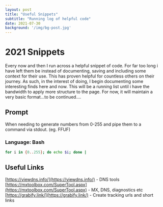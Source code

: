 ```yaml
---
layout: post
title: "Useful Snippets"
subtitle: "Running log of helpful code"
date: 2021-07-30 
background: '/img/bg-post.jpg'
---
```


# 2021 Snippets

Every now and then I run across a helpful snippet of code. For far too long i have left them be instead of documenting, saving and including some context for their use. This has proven helpful for countless others on their journey. As such, in the interest of doing, I begin documenting some interesting finds here and now. This will be a running list until i have the bandwidth to apply more structure to the page. For now, it will maintain a very basic format...to be continued....

## Prompt
When needing to generate numbers from 0-255 and pipe them to a command via stdout. (eg. FFUF)
### Language: Bash
```bash
for i in {0..255}; do echo $i; done |
```

## Useful Links
[https://viewdns.info/](https://viewdns.info/) - DNS tools<br>
[https://mxtoolbox.com/SuperTool.aspx](https://mxtoolbox.com/SuperTool.aspx) - MX, DNS, diagnostics etc<br>
[https://grabify.link/](https://grabify.link/) - Create tracking urls and short links
